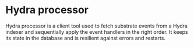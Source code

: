 # Hydra processor

Hydra processor is a client tool used to fetch substrate events from a Hydra indexer and sequentially apply the event handlers in the right order. It keeps its state in the database and is resilient against errors and restarts.